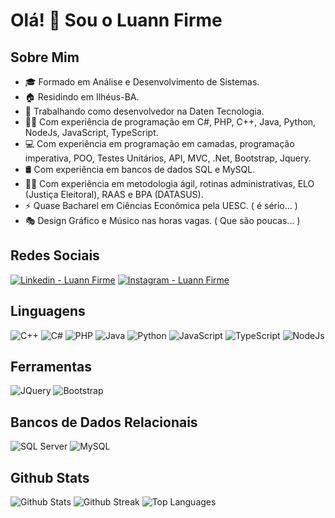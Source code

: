 # Olá! 👋 Sou o Luann Firme

## Sobre Mim
- 🎓 Formado em Análise e Desenvolvimento de Sistemas.
- 🏠 Residindo em Ilhéus-BA.
- 💼 Trabalhando como desenvolvedor na Daten Tecnologia.
- 👨‍💻 Com experiência de programação em C#, PHP, C++, Java, Python, NodeJs, JavaScript, TypeScript.
- 💻 Com experiência em programação em camadas, programação imperativa, POO, Testes Unitários, API, MVC, .Net, Bootstrap, Jquery.
- 🛢️ Com experiência em bancos de dados SQL e MySQL.
- 👨‍🏫 Com experiência em metodologia ágil, rotinas administrativas, ELO (Justiça Eleitoral), RAAS e BPA (DATASUS).
- ⚡ Quase Bacharel em Ciências Econômica pela UESC. ( é sério... )
- 🎭 Design Gráfico e Músico nas horas vagas. ( Que são poucas... )

## Redes Sociais
<p align="left">
<a href="https://www.linkedin.com/in/luann-firme-bomfim/" target="blank"><img src="https://skillicons.dev/icons?i=linkedin" alt="Linkedin - Luann Firme" /></a>
<a href="https://www.instagram.com/luannfirme" target="blank"><img src="https://skillicons.dev/icons?i=instagram" alt="Instagram - Luann Firme" /></a>
</p>

## Linguagens
![C++](https://skillicons.dev/icons?i=cpp)
![C#](https://skillicons.dev/icons?i=cs)
![PHP](https://skillicons.dev/icons?i=php)
![Java](https://skillicons.dev/icons?i=java)
![Python](https://skillicons.dev/icons?i=python)
![JavaScript](https://skillicons.dev/icons?i=javascript)
![TypeScript](https://skillicons.dev/icons?i=ts)
![NodeJs](https://skillicons.dev/icons?i=nodejs)

## Ferramentas
![JQuery](https://skillicons.dev/icons?i=jquery)
![Bootstrap](https://skillicons.dev/icons?i=bootstrap)


## Bancos de Dados Relacionais
![SQL Server](https://skillicons.dev/icons?i=sqlite)
![MySQL](https://skillicons.dev/icons?i=mysql)

## Github Stats
![Github Stats](https://github-readme-stats.vercel.app/api?username=luannfirme&show_icons=true&include_all_commits=true&count_private=true&theme=react&rank_icon=github)
![Github Streak](http://github-readme-streak-stats.herokuapp.com?user=luannfirme&theme=react)
![Top Languages](https://github-readme-stats.vercel.app/api/top-langs/?username=luannfirme&show_icons=true&theme=react&layout=compact)